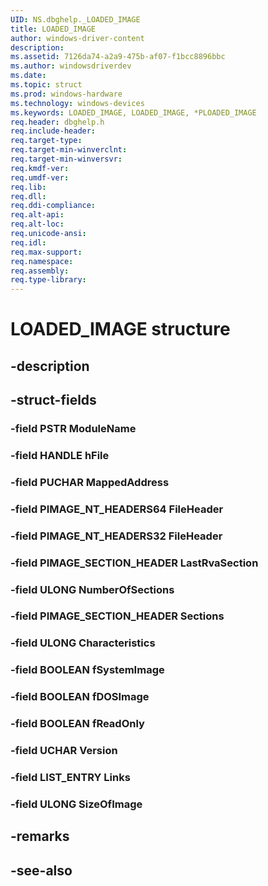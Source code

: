 ```yaml
---
UID: NS.dbghelp._LOADED_IMAGE
title: LOADED_IMAGE
author: windows-driver-content
description: 
ms.assetid: 7126da74-a2a9-475b-af07-f1bcc8896bbc
ms.author: windowsdriverdev
ms.date: 
ms.topic: struct
ms.prod: windows-hardware
ms.technology: windows-devices
ms.keywords: LOADED_IMAGE, LOADED_IMAGE, *PLOADED_IMAGE
req.header: dbghelp.h
req.include-header:
req.target-type:
req.target-min-winverclnt:
req.target-min-winversvr:
req.kmdf-ver:
req.umdf-ver:
req.lib:
req.dll:
req.ddi-compliance:
req.alt-api:
req.alt-loc:
req.unicode-ansi:
req.idl:
req.max-support:
req.namespace:
req.assembly:
req.type-library:
---
```


# LOADED_IMAGE structure

## -description



## -struct-fields

### -field PSTR ModuleName			
 	
### -field HANDLE hFile			
 	
### -field PUCHAR MappedAddress			
 	
### -field PIMAGE_NT_HEADERS64 FileHeader			
 	
### -field PIMAGE_NT_HEADERS32 FileHeader			
 	
### -field PIMAGE_SECTION_HEADER LastRvaSection			
 	
### -field ULONG NumberOfSections			
 	
### -field PIMAGE_SECTION_HEADER Sections			
 	
### -field ULONG Characteristics			
 	
### -field BOOLEAN fSystemImage			
 	
### -field BOOLEAN fDOSImage			
 	
### -field BOOLEAN fReadOnly			
 	
### -field UCHAR Version			
 	
### -field LIST_ENTRY Links			
 	
### -field ULONG SizeOfImage			
 	
## -remarks

## -see-also